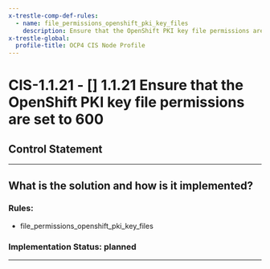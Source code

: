 ```yaml
---
x-trestle-comp-def-rules:
  - name: file_permissions_openshift_pki_key_files
    description: Ensure that the OpenShift PKI key file permissions are set to 600
x-trestle-global:
  profile-title: OCP4 CIS Node Profile
---
```


# CIS-1.1.21 - \[\] 1.1.21 Ensure that the OpenShift PKI key file permissions are set to 600

## Control Statement

______________________________________________________________________

## What is the solution and how is it implemented?

<!-- For implementation status enter one of: implemented, partial, planned, alternative, not-applicable -->

<!-- Note that the list of rules under ### Rules: is read-only and changes will not be captured after assembly to JSON -->

<!-- Enter possible prose for implementation response at the control level here, after this comment -->

### Rules:

  - file_permissions_openshift_pki_key_files

### Implementation Status: planned

______________________________________________________________________
